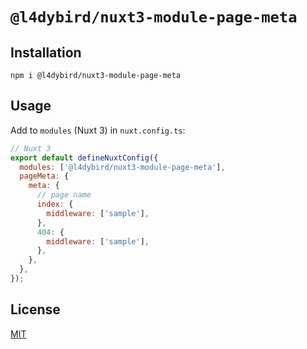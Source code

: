 # `@l4dybird/nuxt3-module-page-meta`

## Installation

```shell
npm i @l4dybird/nuxt3-module-page-meta
```

## Usage

Add to `modules` (Nuxt 3) in `nuxt.config.ts`:

```js
// Nuxt 3
export default defineNuxtConfig({
  modules: ['@l4dybird/nuxt3-module-page-meta'],
  pageMeta: {
    meta: {
      // page name
      index: {
        middleware: ['sample'],
      },
      404: {
        middleware: ['sample'],
      },
    },
  },
});
```

## License

[MIT](http://opensource.org/licenses/MIT)

